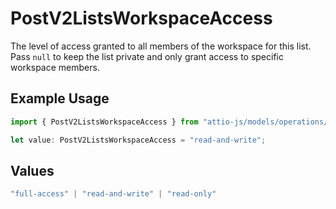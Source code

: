 # PostV2ListsWorkspaceAccess

The level of access granted to all members of the workspace for this list. Pass `null` to keep the list private and only grant access to specific workspace members.

## Example Usage

```typescript
import { PostV2ListsWorkspaceAccess } from "attio-js/models/operations/postv2lists.js";

let value: PostV2ListsWorkspaceAccess = "read-and-write";
```

## Values

```typescript
"full-access" | "read-and-write" | "read-only"
```
